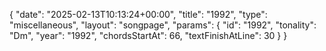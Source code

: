 {
    "date": "2025-02-13T10:13:24+00:00",
    "title": "1992",
    "type": "miscellaneous",
    "layout": "songpage",
    "params": {
        "id": "1992",
        "tonality": "Dm",
        "year": "1992",
        "chordsStartAt": 66,
        "textFinishAtLine": 30
    }
}